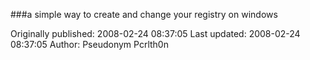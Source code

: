###a simple way to create and change your registry on windows

Originally published: 2008-02-24 08:37:05
Last updated: 2008-02-24 08:37:05
Author: Pseudonym Pcrlth0n

